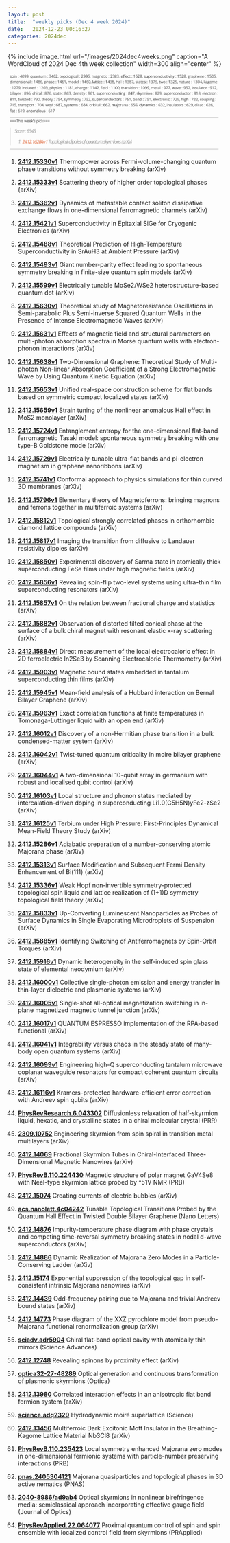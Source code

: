 ```yaml
---
layout: post
title:  "weekly picks (Dec 4 week 2024)"
date:   2024-12-23 00:16:27
categories: 2024dec
---
```


{% include image.html url="/images/2024dec4weeks.png" caption="A WordCloud of 2024 Dec 4th week collection" width=300 align="center" %}



<img src="/images/2024dec4weeks-pick.png">



1. **[2412.15330v1](https://arxiv.org/abs/2412.15330)** Thermopower across Fermi-volume-changing quantum phase transitions without symmetry breaking (arXiv)

1. **[2412.15333v1](https://arxiv.org/abs/2412.15333)** Scattering theory of higher order topological phases (arXiv)

1. **[2412.15362v1](https://arxiv.org/abs/2412.15362)** Dynamics of metastable contact soliton dissipative exchange flows in one-dimensional ferromagnetic channels (arXiv)

1. **[2412.15421v1](https://arxiv.org/abs/2412.15421)** Superconductivity in Epitaxial SiGe for Cryogenic Electronics (arXiv)

1. **[2412.15488v1](https://arxiv.org/abs/2412.15488)** Theoretical Prediction of High-Temperature Superconductivity in SrAuH3 at Ambient Pressure (arXiv)

1. **[2412.15493v1](https://arxiv.org/abs/2412.15493)** Giant number-parity effect leading to spontaneous symmetry breaking in finite-size quantum spin models (arXiv)

1. **[2412.15599v1](https://arxiv.org/abs/2412.15599)** Electrically tunable MoSe2/WSe2 heterostructure-based quantum dot (arXiv)

1. **[2412.15630v1](https://arxiv.org/abs/2412.15630)** Theoretical study of Magnetoresistance Oscillations in Semi-parabolic Plus Semi-inverse Squared Quantum Wells in the Presence of Intense Electromagnetic Waves (arXiv)

1. **[2412.15631v1](https://arxiv.org/abs/2412.15631)** Effects of magnetic field and structural parameters on multi-photon absorption spectra in Morse quantum wells with electron-phonon interactions (arXiv)

1. **[2412.15638v1](https://arxiv.org/abs/2412.15638)** Two-Dimensional Graphene: Theoretical Study of Multi-photon Non-linear Absorption Coefficient of a Strong Electromagnetic Wave by Using Quantum Kinetic Equation (arXiv)

1. **[2412.15653v1](https://arxiv.org/abs/2412.15653)** Unified real-space construction scheme for flat bands based on symmetric compact localized states (arXiv)

1. **[2412.15659v1](https://arxiv.org/abs/2412.15659)** Strain tuning of the nonlinear anomalous Hall effect in MoS2 monolayer (arXiv)

1. **[2412.15724v1](https://arxiv.org/abs/2412.15724)** Entanglement entropy for the one-dimensional flat-band ferromagnetic Tasaki model: spontaneous symmetry breaking with one type-B Goldstone mode (arXiv)

1. **[2412.15729v1](https://arxiv.org/abs/2412.15729)** Electrically-tunable ultra-flat bands and pi-electron magnetism in graphene nanoribbons (arXiv)

1. **[2412.15741v1](https://arxiv.org/abs/2412.15741)** Conformal approach to physics simulations for thin curved 3D membranes (arXiv)

1. **[2412.15796v1](https://arxiv.org/abs/2412.15796)** Elementary theory of Magnetoferrons: bringing magnons and ferrons together in multiferroic systems (arXiv)

1. **[2412.15812v1](https://arxiv.org/abs/2412.15812)** Topological strongly correlated phases in orthorhombic diamond lattice compounds (arXiv)

1. **[2412.15817v1](https://arxiv.org/abs/2412.15817)** Imaging the transition from diffusive to Landauer resistivity dipoles (arXiv)

1. **[2412.15850v1](https://arxiv.org/abs/2412.15850)** Experimental discovery of Sarma state in atomically thick superconducting FeSe films under high magnetic fields (arXiv)

1. **[2412.15856v1](https://arxiv.org/abs/2412.15856)** Revealing spin-flip two-level systems using ultra-thin film superconducting resonators (arXiv)

1. **[2412.15857v1](https://arxiv.org/abs/2412.15857)** On the relation between fractional charge and statistics (arXiv)

1. **[2412.15882v1](https://arxiv.org/abs/2412.15882)** Observation of distorted tilted conical phase at the surface of a bulk chiral magnet with resonant elastic x-ray scattering (arXiv)

1. **[2412.15884v1](https://arxiv.org/abs/2412.15884)** Direct measurement of the local electrocaloric effect in 2D ferroelectric In2Se3 by Scanning Electrocaloric Thermometry (arXiv)

1. **[2412.15903v1](https://arxiv.org/abs/2412.15903)** Magnetic bound states embedded in tantalum superconducting thin films (arXiv)

1. **[2412.15945v1](https://arxiv.org/abs/2412.15945)** Mean-field analysis of a Hubbard interaction on Bernal Bilayer Graphene (arXiv)

1. **[2412.15963v1](https://arxiv.org/abs/2412.15963)** Exact correlation functions at finite temperatures in Tomonaga-Luttinger liquid with an open end (arXiv)

1. **[2412.16012v1](https://arxiv.org/abs/2412.16012)** Discovery of a non-Hermitian phase transition in a bulk condensed-matter system (arXiv)

1. **[2412.16042v1](https://arxiv.org/abs/2412.16042)** Twist-tuned quantum criticality in moire bilayer graphene (arXiv)

1. **[2412.16044v1](https://arxiv.org/abs/2412.16044)** A two-dimensional 10-qubit array in germanium with robust and localised qubit control (arXiv)

1. **[2412.16103v1](https://arxiv.org/abs/2412.16103)** Local structure and phonon states mediated by intercalation-driven doping in superconducting Li1.0(C5H5N)yFe2-zSe2 (arXiv)

1. **[2412.16125v1](https://arxiv.org/abs/2412.16125)** Terbium under High Pressure: First-Principles Dynamical Mean-Field Theory Study (arXiv)

1. **[2412.15286v1](https://arxiv.org/abs/2412.15286)** Adiabatic preparation of a number-conserving atomic Majorana phase (arXiv)

1. **[2412.15313v1](https://arxiv.org/abs/2412.15313)** Surface Modification and Subsequent Fermi Density Enhancement of Bi(111) (arXiv)

1. **[2412.15336v1](https://arxiv.org/abs/2412.15336)** Weak Hopf non-invertible symmetry-protected topological spin liquid and lattice realization of (1+1)D symmetry topological field theory (arXiv)

1. **[2412.15833v1](https://arxiv.org/abs/2412.15833)** Up-Converting Luminescent Nanoparticles as Probes of Surface Dynamics in Single Evaporating Microdroplets of Suspension (arXiv)

1. **[2412.15885v1](https://arxiv.org/abs/2412.15885)** Identifying Switching of Antiferromagnets by Spin-Orbit Torques (arXiv)

1. **[2412.15916v1](https://arxiv.org/abs/2412.15916)** Dynamic heterogeneity in the self-induced spin glass state of elemental neodymium (arXiv)

1. **[2412.16000v1](https://arxiv.org/abs/2412.16000)** Collective single-photon emission and energy transfer in thin-layer dielectric and plasmonic systems (arXiv)

1. **[2412.16005v1](https://arxiv.org/abs/2412.16005)** Single-shot all-optical magnetization switching in in-plane magnetized magnetic tunnel junction (arXiv)

1. **[2412.16017v1](https://arxiv.org/abs/2412.16017)** QUANTUM ESPRESSO implementation of the RPA-based functional (arXiv)

1. **[2412.16041v1](https://arxiv.org/abs/2412.16041)** Integrability versus chaos in the steady state of many-body open quantum systems (arXiv)

1. **[2412.16099v1](https://arxiv.org/abs/2412.16099)** Engineering high-Q superconducting tantalum microwave coplanar waveguide resonators for compact coherent quantum circuits (arXiv)

1. **[2412.16116v1](https://arxiv.org/abs/2412.16116)** Kramers-protected hardware-efficient error correction with Andreev spin qubits (arXiv)






1. **[PhysRevResearch.6.043302](https://journals.aps.org/prresearch/abstract/10.1103/PhysRevResearch.6.043302)** Diffusionless relaxation of half-skyrmion liquid, hexatic, and crystalline states in a chiral molecular crystal (PRR)


1. **[2309.10752](https://arxiv.org/abs/2309.10752)** Engineering skyrmion from spin spiral in transition metal multilayers (arXiv)


1. **[2412.14069](https://arxiv.org/abs/2412.14069)** Fractional Skyrmion Tubes in Chiral-Interfaced Three-Dimensional Magnetic Nanowires (arXiv)


1. **[PhysRevB.110.224430](https://journals.aps.org/prb/abstract/10.1103/PhysRevB.110.224430)** Magnetic structure of polar magnet GaV4Se8 with Néel-type skyrmion lattice probed by ^51V NMR (PRB)


1. **[2412.15074](https://arxiv.org/abs/2412.15074)** Creating currents of electric bubbles (arXiv)


1. **[acs.nanolett.4c04242](https://pubs.acs.org/doi/full/10.1021/acs.nanolett.4c04242)** Tunable Topological Transitions Probed by the Quantum Hall Effect in Twisted Double Bilayer Graphene (Nano Letters)


1. **[2412.14876](https://arxiv.org/abs/2412.14876)** Impurity-temperature phase diagram with phase crystals and competing time-reversal symmetry breaking states in nodal d-wave superconductors (arXiv)

1. **[2412.14886](https://arxiv.org/abs/2412.14886)** Dynamic Realization of Majorana Zero Modes in a Particle-Conserving Ladder (arXiv)

1. **[2412.15174](https://arxiv.org/abs/2412.15174)** Exponential suppression of the topological gap in self-consistent intrinsic Majorana nanowires (arXiv)


1. **[2412.14439](https://arxiv.org/abs/2412.14439)** Odd-frequency pairing due to Majorana and trivial Andreev bound states (arXiv)



1. **[2412.14773](https://arxiv.org/abs/2412.14773)** Phase diagram of the XXZ pyrochlore model from pseudo-Majorana functional renormalization group (arXiv)



1. **[sciadv.adr5904](https://www.science.org/doi/pdf/10.1126/sciadv.adr5904)** Chiral flat-band optical cavity with atomically thin mirrors (Science Advances)


1. **[2412.12748](https://arxiv.org/abs/2412.12748)** Revealing spinons by proximity effect (arXiv)

1. **[optica32-27-48289](https://opg.optica.org/oe/fulltext.cfm?uri=oe-32-27-48289&id=565908)** Optical generation and continuous transformation of plasmonic skyrmions (Optica)



1. **[2412.13980](https://arxiv.org/abs/2412.13980)** Correlated interaction effects in an anisotropic flat band fermion system (arXiv)

1. **[science.adq2329](https://www.science.org/doi/full/10.1126/science.adq2329)** Hydrodynamic moiré superlattice (Science)

1. **[2412.13456](https://arxiv.org/abs/2412.13456)** Multiferroic Dark Excitonic Mott Insulator in the Breathing-Kagome Lattice Material Nb3Cl8 (arXiv)


1. **[PhysRevB.110.235423](https://journals.aps.org/prb/abstract/10.1103/PhysRevB.110.235423)** Local symmetry enhanced Majorana zero modes in one-dimensional fermionic systems with particle-number preserving interactions (PRB)


1. **[pnas.2405304121](https://www.pnas.org/doi/10.1073/pnas.2405304121)** Majorana quasiparticles and topological phases in 3D active nematics (PNAS)

1. **[2040-8986/ad9ab4](https://iopscience.iop.org/article/10.1088/2040-8986/ad9ab4/meta)** Optical skyrmions in nonlinear birefringence media: semiclassical approach incorporating effective gauge field (Journal of Optics)

1. **[PhysRevApplied.22.064077](https://journals.aps.org/prapplied/abstract/10.1103/PhysRevApplied.22.064077)** Proximal quantum control of spin and spin ensemble with localized control field from skyrmions (PRApplied)


